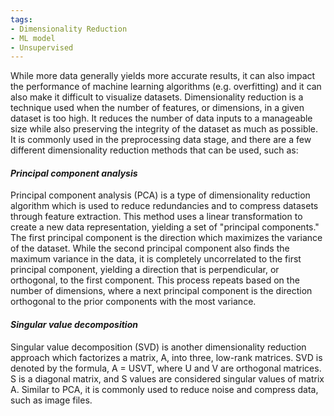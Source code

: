 ```yaml
---
tags:
- Dimensionality Reduction
- ML model
- Unsupervised
---
```


While more data generally yields more accurate results, it can also impact the performance of machine learning algorithms (e.g. overfitting) and it can also make it difficult to visualize datasets. Dimensionality reduction is a technique used when the number of features, or dimensions, in a given dataset is too high. It reduces the number of data inputs to a manageable size while also preserving the integrity of the dataset as much as possible. It is commonly used in the preprocessing data stage, and there are a few different dimensionality reduction methods that can be used, such as:

#### _Principal component analysis_

Principal component analysis (PCA) is a type of dimensionality reduction algorithm which is used to reduce redundancies and to compress datasets through feature extraction. This method uses a linear transformation to create a new data representation, yielding a set of "principal components." The first principal component is the direction which maximizes the variance of the dataset. While the second principal component also finds the maximum variance in the data, it is completely uncorrelated to the first principal component, yielding a direction that is perpendicular, or orthogonal, to the first component. This process repeats based on the number of dimensions, where a next principal component is the direction orthogonal to the prior components with the most variance.

#### _Singular value decomposition_

Singular value decomposition (SVD) is another dimensionality reduction approach which factorizes a matrix, A, into three, low-rank matrices. SVD is denoted by the formula, A = USVT, where U and V are orthogonal matrices. S is a diagonal matrix, and S values are considered singular values of matrix A. Similar to PCA, it is commonly used to reduce noise and compress data, such as image files.